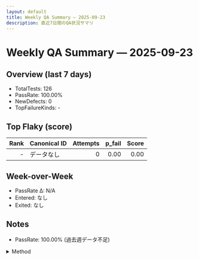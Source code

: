 ```yaml
---
layout: default
title: Weekly QA Summary — 2025-09-23
description: 直近7日間のQA状況サマリ
---
```


# Weekly QA Summary — 2025-09-23

## Overview (last 7 days)
- TotalTests: 126
- PassRate: 100.00%
- NewDefects: 0
- TopFailureKinds: -

## Top Flaky (score)
| Rank | Canonical ID | Attempts | p_fail | Score |
|-----:|--------------|---------:|------:|------:|
| - | データなし | 0 | 0.00 | 0.00 |

## Week-over-Week
- PassRate Δ: N/A
- Entered: なし
- Exited: なし

## Notes
- PassRate: 100.00% (過去週データ不足)

<details><summary>Method</summary>
データソース: projects/03-ci-flaky/data/runs.jsonl / projects/03-ci-flaky/data/flaky_rank.csv / 欠陥: docs/defect-report-sample.md
期間: 直近7日 / 比較対象: その前の7日
再計算: 毎週月曜 09:00 JST (GitHub Actions)
</details>

